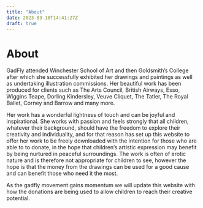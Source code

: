 ```yaml
---
title: "About"
date: 2023-03-18T14:41:27Z
draft: true
---
```


# About

GadFly attended Winchester School of Art and then Goldsmith’s College after which she successfully exhibited her drawings and paintings as well as undertaking illustration commissions. Her beautiful work has been produced for clients such as The Arts Council, British Airways, Esso, Wiggins Teape, Dorling Kindersley, Veuve Cliquet, The Tatler, The Royal Ballet, Corney and Barrow and many more.

Her work has a wonderful lightness of touch and can be joyful and inspirational. She works with passion and feels strongly that all children, whatever their background, should have the freedom to explore their creativity and individuality, and for that reason has set up this website to offer her work to be freely downloaded with the intention for those who are able to to donate, in the hope that children’s artistic expression may benefit by being nurtured in peaceful surroundings. The work is often of erotic nature and is therefore not appropriate for children to see, however the hope is that the money from the drawings can be used for a good cause and can benefit those who need it the most.

As the gadfly movement gains momentum we will update this website with how the donations are being used to allow children to reach their creative potential. 